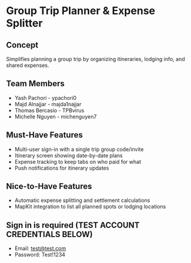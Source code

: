 # Group Trip Planner & Expense Splitter

## Concept  
Simplifies planning a group trip by organizing itineraries, lodging info, and shared expenses.

## Team Members  
- Yash Pachori - ypachori0
- Majd Alnajjar - majda1najjar
- Thomas Bercasio - TPBvirus
- Michelle Nguyen - michenguyen7

## Must-Have Features  
- Multi-user sign-in with a single trip group code/invite  
- Itinerary screen showing date-by-date plans  
- Expense tracking to keep tabs on who paid for what
- Push notifications for itinerary updates

## Nice-to-Have Features  
- Automatic expense splitting and settlement calculations  
- MapKit integration to list all planned spots or lodging locations  

## Sign in is required (TEST ACCOUNT CREDENTIALS BELOW)
- Email: test@test.com
- Password: Test!1234
